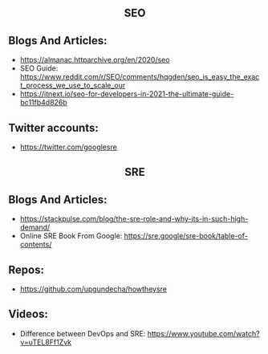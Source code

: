 <h2 align="center">SEO</h2>

## Blogs And Articles:

- https://almanac.httparchive.org/en/2020/seo
- SEO Guide: https://www.reddit.com/r/SEO/comments/hqgden/seo_is_easy_the_exact_process_we_use_to_scale_our
- https://itnext.io/seo-for-developers-in-2021-the-ultimate-guide-bc11fb4d826b

## Twitter accounts:

- https://twitter.com/googlesre

<h2 align="center">SRE</h2>

## Blogs And Articles:

- https://stackpulse.com/blog/the-sre-role-and-why-its-in-such-high-demand/
- Online SRE Book From Google: https://sre.google/sre-book/table-of-contents/

## Repos:

- https://github.com/upgundecha/howtheysre

## Videos:

- Difference between DevOps and SRE: https://www.youtube.com/watch?v=uTEL8Ff1Zvk

